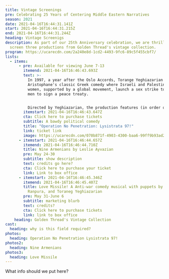 ```yaml
---
title: Vintage Screenings
pre: Celebrating 25 Years of Centering Middle Eastern Narratives
season: 2021
date: 2021-04-16T16:44:31.141Z
start: 2021-04-16T16:44:31.215Z
end: 2021-04-16T16:44:31.244Z
heading: Vintage Screenigs
description: As part of our 25th Anniversary celebration, we are thrilled to
  screen three productions from Golden Thread's vintage collection.
program: https://ucarecdn.com/2a240e8d-1cd2-4493-9fc6-89c5f455cbf7/
lists:
  - items:
      - pre: Available for viewing June 7-13
        itemend: 2021-04-16T16:46:43.693Z
        text: >-
          In 1997, a year after the Oslo Accords, Torange Yeghiazarian adapted
          Aristophane's classic Greek comedy where Israeli and Palestinian
          women, supported by a global movement, launch a sex strike to force
          men to sign a peace treaty.


          Directed by Yeghiazarian, the production features (in order of appearance) Pamela Beitz, Bella Warda, Reema Bahnasy, Jennifer Darya Maghsoudi, Janet Acio, Maria Zamroud, Dylin Redling, Siamak Mirnezami, Clarence A Mitchell, Ali Dadgar, Greg Denzler, Von Scott Baira, Peter Mc Carron, Koorosh Angali.
        itemstart: 2021-04-16T16:46:43.647Z
        cta: Click here to purchase tickets
        subtitle: A bawdy political comedy
        title: "Operation No Penetration: Lysistrata 97!"
        link: ticket link
        image: https://ucarecdn.com/070b871f-4903-4300-baa6-99ff9b93ad28/
      - itemstart: 2021-04-16T16:46:44.657Z
        itemend: 2021-04-16T16:46:44.710Z
        title: Nine Armenians by Leslie Ayvazian
        pre: May 24-30
        subtitle: show description
        text: credits go here?
        cta: Click here to purchase your ticket
        link: Link to box office
      - itemstart: 2021-04-16T16:46:45.346Z
        itemend: 2021-04-16T16:46:45.407Z
        title: Love Missile! A Anti-war comedy musical with puppets by Hal Gelb, Janaki
          Ranpura, and Toraneg Yeghiazarian
        pre: May 31-June 6
        subtitle: marketing blurb
        text: credits?
        cta: Click here to purchase tickets
        link: link to box office
    heading: Golden Thread's Vintage Collection
cast:
  heading: why is this field required?
photos:
  heading: Operation No Penetration Lysistrata 97!
photos2:
  heading: Nine Armenians
photos3:
  heading: Love Missile
---
```

What info should we put here?